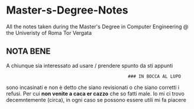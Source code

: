 # Master-s-Degree-Notes
All the notes taken during the Master's Degree in Computer Engineering @ the Univeristy of Roma Tor Vergata 

## NOTA BENE
A chiunque sia interessato ad usare / prendere spunto da sti appunti

                                                  ### IN BOCCA AL LUPO

sono incasinati e non è detto che siano revisionati o che siano corretti i refusi. Per cui __non venite a caca er cazzo__ che so fatti male.
Io mi ci trovo decemntemente (circa), in ogni caso se possono essere utili mi fa piacere
